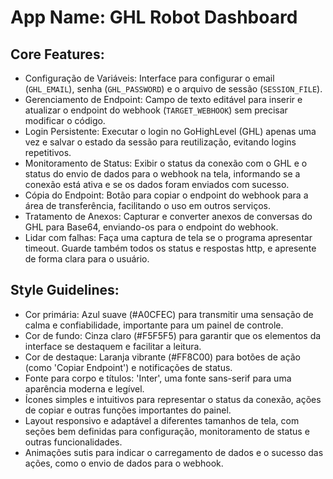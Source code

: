# **App Name**: GHL Robot Dashboard

## Core Features:

- Configuração de Variáveis: Interface para configurar o email (`GHL_EMAIL`), senha (`GHL_PASSWORD`) e o arquivo de sessão (`SESSION_FILE`).
- Gerenciamento de Endpoint: Campo de texto editável para inserir e atualizar o endpoint do webhook (`TARGET_WEBHOOK`) sem precisar modificar o código.
- Login Persistente: Executar o login no GoHighLevel (GHL) apenas uma vez e salvar o estado da sessão para reutilização, evitando logins repetitivos.
- Monitoramento de Status: Exibir o status da conexão com o GHL e o status do envio de dados para o webhook na tela, informando se a conexão está ativa e se os dados foram enviados com sucesso.
- Cópia do Endpoint: Botão para copiar o endpoint do webhook para a área de transferência, facilitando o uso em outros serviços.
- Tratamento de Anexos: Capturar e converter anexos de conversas do GHL para Base64, enviando-os para o endpoint do webhook.
- Lidar com falhas: Faça uma captura de tela se o programa apresentar timeout. Guarde também todos os status e respostas http, e apresente de forma clara para o usuário.

## Style Guidelines:

- Cor primária: Azul suave (#A0CFEC) para transmitir uma sensação de calma e confiabilidade, importante para um painel de controle.
- Cor de fundo: Cinza claro (#F5F5F5) para garantir que os elementos da interface se destaquem e facilitar a leitura.
- Cor de destaque: Laranja vibrante (#FF8C00) para botões de ação (como 'Copiar Endpoint') e notificações de status.
- Fonte para corpo e títulos: 'Inter', uma fonte sans-serif para uma aparência moderna e legível.
- Ícones simples e intuitivos para representar o status da conexão, ações de copiar e outras funções importantes do painel.
- Layout responsivo e adaptável a diferentes tamanhos de tela, com seções bem definidas para configuração, monitoramento de status e outras funcionalidades.
- Animações sutis para indicar o carregamento de dados e o sucesso das ações, como o envio de dados para o webhook.